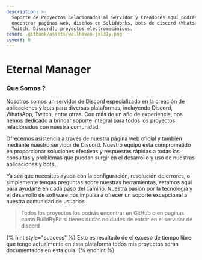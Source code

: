```yaml
---
description: >-
  Soporte de Proyectos Relacionados al Servidor y Creadores aquí podrás
  encontrar paginas web, diseños en SolidWorks, bots de discord (Whatsapp,
  Twitch, Discord), proyectos electromecánicos.
cover: .gitbook/assets/wallhaven-jxl31y.png
coverY: 0
---
```


# Eternal Manager

### Que Somos ?

Nosotros somos un servidor de Discord especializado en la creación de aplicaciones y bots para diversas plataformas, incluyendo Discord, WhatsApp, Twitch, entre otras. Con más de un año de experiencia, nos hemos dedicado a brindar soporte integral para todos los proyectos relacionados con nuestra comunidad.

Ofrecemos asistencia a través de nuestra página web oficial y también mediante nuestro servidor de Discord. Nuestro equipo está comprometido en proporcionar soluciones efectivas y respuestas rápidas a todas las consultas y problemas que puedan surgir en el desarrollo y uso de nuestras aplicaciones y bots.

Ya sea que necesites ayuda con la configuración, resolución de errores, o simplemente tengas preguntas sobre nuestras herramientas, estamos aquí para ayudarte en cada paso del camino. Nuestra pasión por la tecnología y el desarrollo de software nos impulsa a ofrecer un soporte excepcional a nuestra comunidad de usuarios.

> Todos los proyectos los podrás encontrar en GitHub o en paginas como BuildByBit si tienes dudas no dudes de entrar en el servidor de discord

{% hint style="success" %}
Esto es resultado de el exceso de tiempo libre que tengo actualmente en esta plataforma todos mis proyectos serán documentados en esta guía.
{% endhint %}
